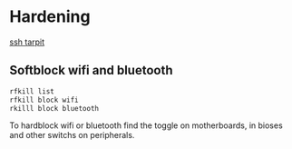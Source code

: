 # Hardening

[ssh tarpit](https://github.com/skeeto/endlessh)


## Softblock wifi and bluetooth
```bash
rfkill list
rfkill block wifi
rkilll block bluetooth
```

To hardblock wifi or bluetooth find the toggle on motherboards, in bioses and other switchs on peripherals.   